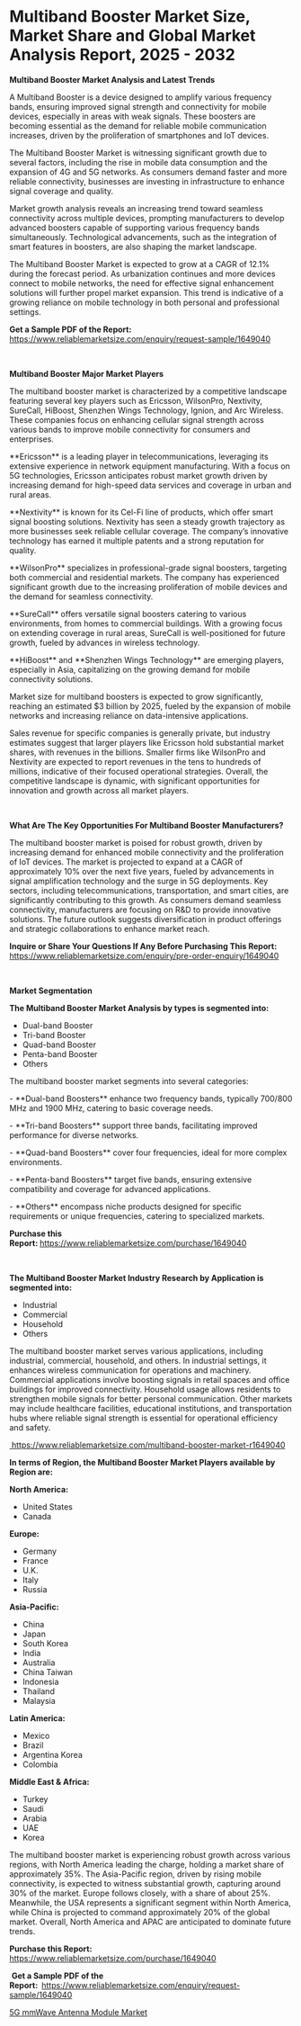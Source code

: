 <p><h1>Multiband Booster Market Size, Market Share and Global Market Analysis Report, 2025 - 2032</h1></p><p><strong>Multiband Booster Market Analysis and Latest Trends</strong></p>
<p><p>A Multiband Booster is a device designed to amplify various frequency bands, ensuring improved signal strength and connectivity for mobile devices, especially in areas with weak signals. These boosters are becoming essential as the demand for reliable mobile communication increases, driven by the proliferation of smartphones and IoT devices. </p><p>The Multiband Booster Market is witnessing significant growth due to several factors, including the rise in mobile data consumption and the expansion of 4G and 5G networks. As consumers demand faster and more reliable connectivity, businesses are investing in infrastructure to enhance signal coverage and quality. </p><p>Market growth analysis reveals an increasing trend toward seamless connectivity across multiple devices, prompting manufacturers to develop advanced boosters capable of supporting various frequency bands simultaneously. Technological advancements, such as the integration of smart features in boosters, are also shaping the market landscape. </p><p>The Multiband Booster Market is expected to grow at a CAGR of 12.1% during the forecast period. As urbanization continues and more devices connect to mobile networks, the need for effective signal enhancement solutions will further propel market expansion. This trend is indicative of a growing reliance on mobile technology in both personal and professional settings.</p></p>
<p><strong>Get a Sample PDF of the Report:&nbsp;</strong> <a href="https://www.reliablemarketsize.com/enquiry/request-sample/1649040?utm_campaign=1743&utm_medium=2&utm_source=Github&utm_content=ia&utm_term=15022025&utm_id=multiband-booster">https://www.reliablemarketsize.com/enquiry/request-sample/1649040</a></p>
<p>&nbsp;</p>
<p><strong>Multiband Booster Major Market Players</strong></p>
<p><p>The multiband booster market is characterized by a competitive landscape featuring several key players such as Ericsson, WilsonPro, Nextivity, SureCall, HiBoost, Shenzhen Wings Technology, Ignion, and Arc Wireless. These companies focus on enhancing cellular signal strength across various bands to improve mobile connectivity for consumers and enterprises.</p><p>**Ericsson** is a leading player in telecommunications, leveraging its extensive experience in network equipment manufacturing. With a focus on 5G technologies, Ericsson anticipates robust market growth driven by increasing demand for high-speed data services and coverage in urban and rural areas.</p><p>**Nextivity** is known for its Cel-Fi line of products, which offer smart signal boosting solutions. Nextivity has seen a steady growth trajectory as more businesses seek reliable cellular coverage. The company’s innovative technology has earned it multiple patents and a strong reputation for quality.</p><p>**WilsonPro** specializes in professional-grade signal boosters, targeting both commercial and residential markets. The company has experienced significant growth due to the increasing proliferation of mobile devices and the demand for seamless connectivity.</p><p>**SureCall** offers versatile signal boosters catering to various environments, from homes to commercial buildings. With a growing focus on extending coverage in rural areas, SureCall is well-positioned for future growth, fueled by advances in wireless technology.</p><p>**HiBoost** and **Shenzhen Wings Technology** are emerging players, especially in Asia, capitalizing on the growing demand for mobile connectivity solutions. </p><p>Market size for multiband boosters is expected to grow significantly, reaching an estimated $3 billion by 2025, fueled by the expansion of mobile networks and increasing reliance on data-intensive applications.</p><p>Sales revenue for specific companies is generally private, but industry estimates suggest that larger players like Ericsson hold substantial market shares, with revenues in the billions. Smaller firms like WilsonPro and Nextivity are expected to report revenues in the tens to hundreds of millions, indicative of their focused operational strategies. Overall, the competitive landscape is dynamic, with significant opportunities for innovation and growth across all market players.</p></p>
<p>&nbsp;</p>
<p><strong>What Are The Key Opportunities For Multiband Booster Manufacturers?</strong></p>
<p><p>The multiband booster market is poised for robust growth, driven by increasing demand for enhanced mobile connectivity and the proliferation of IoT devices. The market is projected to expand at a CAGR of approximately 10% over the next five years, fueled by advancements in signal amplification technology and the surge in 5G deployments. Key sectors, including telecommunications, transportation, and smart cities, are significantly contributing to this growth. As consumers demand seamless connectivity, manufacturers are focusing on R&D to provide innovative solutions. The future outlook suggests diversification in product offerings and strategic collaborations to enhance market reach.</p></p>
<p><strong>Inquire or Share Your Questions If Any Before Purchasing This Report:</strong> <a href="https://www.reliablemarketsize.com/enquiry/pre-order-enquiry/1649040?utm_campaign=1743&utm_medium=2&utm_source=Github&utm_content=ia&utm_term=15022025&utm_id=multiband-booster">https://www.reliablemarketsize.com/enquiry/pre-order-enquiry/1649040</a></p>
<p>&nbsp;</p>
<p><strong>Market Segmentation</strong></p>
<p><strong>The Multiband Booster Market Analysis by types is segmented into:</strong></p>
<p><ul><li>Dual-band Booster</li><li>Tri-band Booster</li><li>Quad-band Booster</li><li>Penta-band Booster</li><li>Others</li></ul></p>
<p><p>The multiband booster market segments into several categories: </p><p>- **Dual-band Boosters** enhance two frequency bands, typically 700/800 MHz and 1900 MHz, catering to basic coverage needs. </p><p>- **Tri-band Boosters** support three bands, facilitating improved performance for diverse networks. </p><p>- **Quad-band Boosters** cover four frequencies, ideal for more complex environments. </p><p>- **Penta-band Boosters** target five bands, ensuring extensive compatibility and coverage for advanced applications. </p><p>- **Others** encompass niche products designed for specific requirements or unique frequencies, catering to specialized markets.</p></p>
<p><strong>Purchase this Report:&nbsp;</strong><a href="https://www.reliablemarketsize.com/purchase/1649040?utm_campaign=1743&utm_medium=2&utm_source=Github&utm_content=ia&utm_term=15022025&utm_id=multiband-booster">https://www.reliablemarketsize.com/purchase/1649040</a></p>
<p>&nbsp;</p>
<p><strong>The Multiband Booster Market Industry Research by Application is segmented into:</strong></p>
<p><ul><li>Industrial</li><li>Commercial</li><li>Household</li><li>Others</li></ul></p>
<p><p>The multiband booster market serves various applications, including industrial, commercial, household, and others. In industrial settings, it enhances wireless communication for operations and machinery. Commercial applications involve boosting signals in retail spaces and office buildings for improved connectivity. Household usage allows residents to strengthen mobile signals for better personal communication. Other markets may include healthcare facilities, educational institutions, and transportation hubs where reliable signal strength is essential for operational efficiency and safety.</p></p>
<p><a href="https://www.reliablemarketsize.com/multiband-booster-market-r1649040?utm_campaign=1743&utm_medium=2&utm_source=Github&utm_content=ia&utm_term=15022025&utm_id=multiband-booster">&nbsp;https://www.reliablemarketsize.com/multiband-booster-market-r1649040</a></p>
<p><strong>In terms of Region, the Multiband Booster Market Players available by Region are:</strong></p>
<p>
    <p> <strong> North America: </strong>
        <ul>
            <li>United States</li>
            <li>Canada</li>
        </ul>
        </p> 
    <p> <strong> Europe: </strong>
        <ul>
            <li>Germany</li>
            <li>France</li>
            <li>U.K.</li>
            <li>Italy</li>
            <li>Russia</li>
        </ul>
        </p> 
    <p> <strong> Asia-Pacific: </strong>
        <ul>
            <li>China</li>
            <li>Japan</li>
            <li>South Korea</li>
            <li>India</li>
            <li>Australia</li>
            <li>China Taiwan</li>
            <li>Indonesia</li>
            <li>Thailand</li>
            <li>Malaysia</li>
        </ul>
        </p> 
    <p> <strong> Latin America: </strong>
        <ul>
            <li>Mexico</li>
            <li>Brazil</li>
            <li>Argentina Korea</li>
            <li>Colombia</li>
        </ul>
        </p> 
    <p> <strong> Middle East & Africa: </strong>
        <ul>
            <li>Turkey</li>
            <li>Saudi</li>
            <li>Arabia</li>
            <li>UAE</li>
            <li>Korea</li>
        </ul>
    </p>
    </p>
<p><p>The multiband booster market is experiencing robust growth across various regions, with North America leading the charge, holding a market share of approximately 35%. The Asia-Pacific region, driven by rising mobile connectivity, is expected to witness substantial growth, capturing around 30% of the market. Europe follows closely, with a share of about 25%. Meanwhile, the USA represents a significant segment within North America, while China is projected to command approximately 20% of the global market. Overall, North America and APAC are anticipated to dominate future trends.</p></p>
<p><strong>Purchase this Report: </strong><a href="https://www.reliablemarketsize.com/purchase/1649040?utm_campaign=1743&utm_medium=2&utm_source=Github&utm_content=ia&utm_term=15022025&utm_id=multiband-booster">https://www.reliablemarketsize.com/purchase/1649040</a></p>
<p>&nbsp;<strong>Get a Sample PDF of the Report:&nbsp;&nbsp;</strong><a href="https://www.reliablemarketsize.com/enquiry/request-sample/1649040?utm_campaign=1743&utm_medium=2&utm_source=Github&utm_content=ia&utm_term=15022025&utm_id=multiband-booster">https://www.reliablemarketsize.com/enquiry/request-sample/1649040</a></p>
<p><strong></strong></p>
<p><p><a href="https://github.com/mookiesville/Market-Research-Report-List-1/blob/main/5g-mmwave-antenna-module-market.md?utm_campaign=1743&utm_medium=2&utm_source=Github&utm_content=ia&utm_term=15022025&utm_id=multiband-booster">5G mmWave Antenna Module Market</a></p></p>
